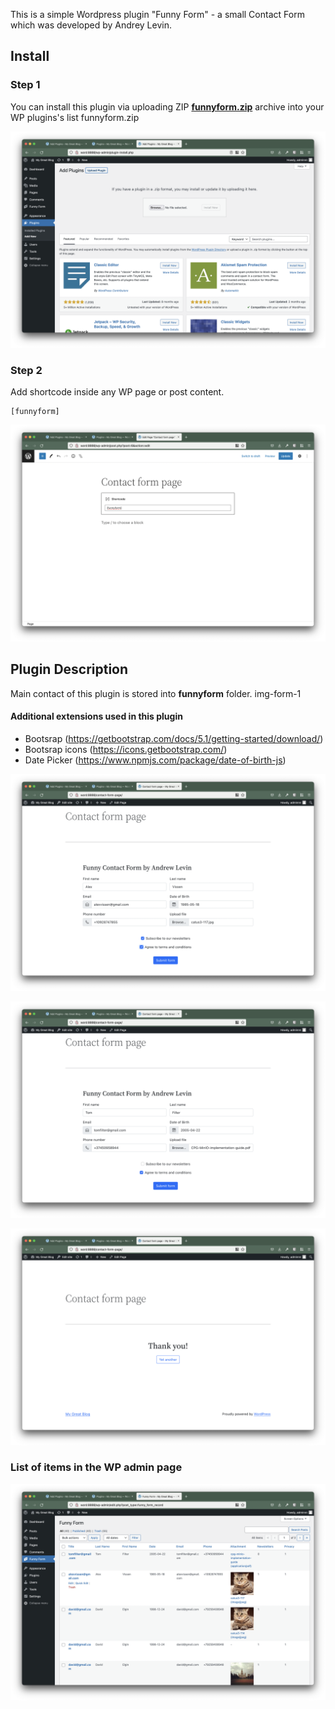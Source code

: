 This is a simple Wordpress plugin "Funny Form" - a small Contact Form which was developed by Andrey Levin.

## Install


### Step 1
You can install this plugin via uploading ZIP [**funnyform.zip**](funnyform.zip) archive into your WP plugins's list funnyform.zip

![img-install](screenshots/img-install-1.png)

### Step 2

Add shortcode inside any WP page or post content.

```
[funnyform]
```

![text](screenshots/img-install-2.png)

## Plugin Description

Main contact of this plugin is stored into **funnyform** folder.
img-form-1

#### Additional extensions used in this plugin

- Bootsrap (https://getbootstrap.com/docs/5.1/getting-started/download/)
- Bootsrap icons (https://icons.getbootstrap.com/)
- Date Picker (https://www.npmjs.com/package/date-of-birth-js)


![text](screenshots/img-form-1.png)

![text](screenshots/img-form-2.png)

![text](screenshots/ing-thanks.png)

### List of items in the WP admin page 

![text](screenshots/img-admin.png)



